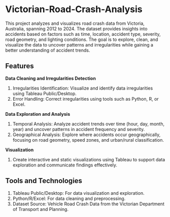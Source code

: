 # Victorian-Road-Crash-Analysis
This project analyzes and visualizes road crash data from Victoria, Australia, spanning 2012 to 2024. The dataset provides insights into accidents based on factors such as time, location, accident type, severity, road geometry, and lighting conditions. The goal is to explore, clean, and visualize the data to uncover patterns and irregularities while gaining a better understanding of accident trends.

## Features
**Data Cleaning and Irregularities Detection**
1. Irregularities Identification: Visualize and identify data irregularities using Tableau Public/Desktop.
2. Error Handling: Correct irregularities using tools such as Python, R, or Excel.

**Data Exploration and Analysis**
1. Temporal Analysis: Analyze accident trends over time (hour, day, month, year) and uncover patterns in accident frequency and severity.
2. Geographical Analysis: Explore where accidents occur geographically, focusing on road geometry, speed zones, and urban/rural classification.

**Visualization**
1. Create interactive and static visualizations using Tableau to support data exploration and communicate findings effectively.

## Tools and Technologies
1. Tableau Public/Desktop: For data visualization and exploration.
2. Python/R/Excel: For data cleaning and preprocessing.
3. Dataset Source: Vehicle Road Crash Data from the Victorian Department of Transport and Planning.

